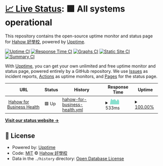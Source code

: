 # [📈 Live Status](https://hahow.github.io/hahow-for-business-upptime): <!--live status--> **🟩 All systems operational**

This repository contains the open-source uptime monitor and status page for [Hahow 好學校](https://hahow.in/), powered by [Upptime](https://github.com/upptime/upptime).

[![Uptime CI](https://github.com/koj-co/upptime/workflows/Uptime%20CI/badge.svg)](https://github.com/koj-co/upptime/actions?query=workflow%3A%22Uptime+CI%22)
[![Response Time CI](https://github.com/koj-co/upptime/workflows/Response%20Time%20CI/badge.svg)](https://github.com/koj-co/upptime/actions?query=workflow%3A%22Response+Time+CI%22)
[![Graphs CI](https://github.com/koj-co/upptime/workflows/Graphs%20CI/badge.svg)](https://github.com/koj-co/upptime/actions?query=workflow%3A%22Graphs+CI%22)
[![Static Site CI](https://github.com/koj-co/upptime/workflows/Static%20Site%20CI/badge.svg)](https://github.com/koj-co/upptime/actions?query=workflow%3A%22Static+Site+CI%22)
[![Summary CI](https://github.com/koj-co/upptime/workflows/Summary%20CI/badge.svg)](https://github.com/koj-co/upptime/actions?query=workflow%3A%22Summary+CI%22)

With [Upptime](https://upptime.js.org), you can get your own unlimited and free uptime monitor and status page, powered entirely by a GitHub repository. We use [Issues](https://github.com/hahow/hahow-for-business-upptime/issues) as incident reports, [Actions](https://github.com/hahow/hahow-for-business-upptime/actions) as uptime monitors, and [Pages](https://hahow.github.io/hahow-for-business-upptime) for the status page.

<!--start: status pages-->
<!-- This summary is generated by Upptime (https://github.com/upptime/upptime) -->
<!-- Do not edit this manually, your changes will be overwritten -->
<!-- prettier-ignore -->
| URL | Status | History | Response Time | Uptime |
| --- | ------ | ------- | ------------- | ------ |
| <img alt="" src="https://icons.duckduckgo.com/ip3/business.hahow.in.ico" height="13"> [Hahow for Business Health](https://business.hahow.in/health) | 🟩 Up | [hahow-for-business-health.yml](https://github.com/hahow/hahow-for-business-upptime/commits/HEAD/history/hahow-for-business-health.yml) | <details><summary><img alt="Response time graph" src="./graphs/hahow-for-business-health/response-time-week.png" height="20"> 533ms</summary><br><a href="https://hahow.github.io/hahow-for-business-upptime/history/hahow-for-business-health"><img alt="Response time 789" src="https://img.shields.io/endpoint?url=https%3A%2F%2Fraw.githubusercontent.com%2Fhahow%2Fhahow-for-business-upptime%2FHEAD%2Fapi%2Fhahow-for-business-health%2Fresponse-time.json"></a><br><a href="https://hahow.github.io/hahow-for-business-upptime/history/hahow-for-business-health"><img alt="24-hour response time 408" src="https://img.shields.io/endpoint?url=https%3A%2F%2Fraw.githubusercontent.com%2Fhahow%2Fhahow-for-business-upptime%2FHEAD%2Fapi%2Fhahow-for-business-health%2Fresponse-time-day.json"></a><br><a href="https://hahow.github.io/hahow-for-business-upptime/history/hahow-for-business-health"><img alt="7-day response time 533" src="https://img.shields.io/endpoint?url=https%3A%2F%2Fraw.githubusercontent.com%2Fhahow%2Fhahow-for-business-upptime%2FHEAD%2Fapi%2Fhahow-for-business-health%2Fresponse-time-week.json"></a><br><a href="https://hahow.github.io/hahow-for-business-upptime/history/hahow-for-business-health"><img alt="30-day response time 1072" src="https://img.shields.io/endpoint?url=https%3A%2F%2Fraw.githubusercontent.com%2Fhahow%2Fhahow-for-business-upptime%2FHEAD%2Fapi%2Fhahow-for-business-health%2Fresponse-time-month.json"></a><br><a href="https://hahow.github.io/hahow-for-business-upptime/history/hahow-for-business-health"><img alt="1-year response time 694" src="https://img.shields.io/endpoint?url=https%3A%2F%2Fraw.githubusercontent.com%2Fhahow%2Fhahow-for-business-upptime%2FHEAD%2Fapi%2Fhahow-for-business-health%2Fresponse-time-year.json"></a></details> | <details><summary><a href="https://hahow.github.io/hahow-for-business-upptime/history/hahow-for-business-health">100.00%</a></summary><a href="https://hahow.github.io/hahow-for-business-upptime/history/hahow-for-business-health"><img alt="All-time uptime 99.93%" src="https://img.shields.io/endpoint?url=https%3A%2F%2Fraw.githubusercontent.com%2Fhahow%2Fhahow-for-business-upptime%2FHEAD%2Fapi%2Fhahow-for-business-health%2Fuptime.json"></a><br><a href="https://hahow.github.io/hahow-for-business-upptime/history/hahow-for-business-health"><img alt="24-hour uptime 100.00%" src="https://img.shields.io/endpoint?url=https%3A%2F%2Fraw.githubusercontent.com%2Fhahow%2Fhahow-for-business-upptime%2FHEAD%2Fapi%2Fhahow-for-business-health%2Fuptime-day.json"></a><br><a href="https://hahow.github.io/hahow-for-business-upptime/history/hahow-for-business-health"><img alt="7-day uptime 100.00%" src="https://img.shields.io/endpoint?url=https%3A%2F%2Fraw.githubusercontent.com%2Fhahow%2Fhahow-for-business-upptime%2FHEAD%2Fapi%2Fhahow-for-business-health%2Fuptime-week.json"></a><br><a href="https://hahow.github.io/hahow-for-business-upptime/history/hahow-for-business-health"><img alt="30-day uptime 99.96%" src="https://img.shields.io/endpoint?url=https%3A%2F%2Fraw.githubusercontent.com%2Fhahow%2Fhahow-for-business-upptime%2FHEAD%2Fapi%2Fhahow-for-business-health%2Fuptime-month.json"></a><br><a href="https://hahow.github.io/hahow-for-business-upptime/history/hahow-for-business-health"><img alt="1-year uptime 99.95%" src="https://img.shields.io/endpoint?url=https%3A%2F%2Fraw.githubusercontent.com%2Fhahow%2Fhahow-for-business-upptime%2FHEAD%2Fapi%2Fhahow-for-business-health%2Fuptime-year.json"></a></details>

<!--end: status pages-->

[**Visit our status website →**](https://hahow.github.io/hahow-for-business-upptime)

## 📄 License

- Powered by: [Upptime](https://github.com/upptime/upptime)
- Code: [MIT](./LICENSE) © [Hahow 好學校](https://hahow.in/)
- Data in the `./history` directory: [Open Database License](https://opendatacommons.org/licenses/odbl/1-0/)
